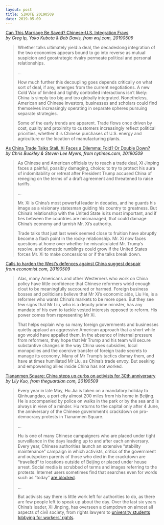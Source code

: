 ```yaml
---
layout: post
title: SINOTE 20190509
date: 2019-05-09
---
```


[Can This Marriage Be Saved? Chinese-U.S. Integration Frays](https://www.wsj.com/articles/can-this-marriage-be-saved-chinese-u-s-integration-frays-11557414600) <br> *by Greg Ip, Yoko Kubota & Bob Davis, from wsj.com, 20190509*

> Whether talks ultimately yield a deal, the decadeslong integration of the two economies appears bound to go into reverse as mutual suspicion and geostrategic rivalry permeate political and personal relationships.
>
> ...
>
> How much further this decoupling goes depends critically on what sort of deal, if any, emerges from the current negotiations. A new Cold War of limited and tightly controlled interactions isn’t likely: China is simply too big and too globally integrated. Nonetheless, American and Chinese investors, businesses and scholars could find themselves increasingly operating in separate spheres pursuing separate strategies.
>
> Some of the early trends are apparent. Trade flows once driven by cost, quality and proximity to customers increasingly reflect political priorities, whether it is Chinese purchases of U.S. energy and agriculture or the location of manufacturing plants.

[As China Trade Talks Stall, Xi Faces a Dilemma: Fold? Or Double Down?](https://www.nytimes.com/2019/05/09/world/asia/xi-jinping-donald-trump.html) <br> *by Chris Buckley & Steven Lee Myers, from nytimes.com, 20190509*

> As Chinese and American officials try to reach a trade deal, Xi Jinping faces a painful, possibly damaging, choice: to try to protect his aura of indomitability or retreat after President Trump accused China of reneging on the terms of a draft agreement and threatened to raise tariffs.
>
> ...
>
> Mr. Xi is China’s most powerful leader in decades, and he guards his image as a visionary statesman guiding his country to greatness. But China’s relationship with the United State is its most important, and if ties between the countries are mismanaged, that could damage China’s economy and tarnish Mr. Xi’s authority.
>
> Trade talks that just last week seemed close to fruition have abruptly become a flash point in the rocky relationship. Mr. Xi now faces questions at home over whether he miscalculated Mr. Trump’s resolve, and domestic rumblings could grow if the United States forces Mr. Xi to make concessions or if the talks break down.

[Calls to harden the West’s defences against China suggest despair](https://www.economist.com/china/2019/05/11/calls-to-harden-the-wests-defences-against-china-suggest-despair) <br> *from economist.com, 20190509*

> Alas, many Americans and other Westerners who work on China policy have little confidence that Chinese reformers wield enough clout to be meaningfully succoured or harmed. Foreign business bosses and politicians believe that Mr Xi’s economic aide, Liu He, is a reformer who wants China’s markets to be more open. But they see few signs that Mr Liu, who is a deputy prime minister, has any mandate of his own to tackle vested interests opposed to reform. His power comes from representing Mr Xi.
>
> That helps explain why so many foreign governments and businesses quietly applaud an aggressive American approach that a short while ago would have appalled them. In the absence of internal pressure from reformers, they hope that Mr Trump and his team will secure substantive changes in the way China uses subsidies, local monopolies and the coercive transfer of foreign trade secrets to manage its economy. Many of Mr Trump’s tactics dismay them, and have at times humiliated Mr Liu, as China’s trade envoy. But seeking and empowering allies inside China has not worked.

[Tiananmen Square: China steps up curbs on activists for 30th anniversary](https://www.theguardian.com/world/2019/may/09/tiananmen-square-china-steps-up-curbs-on-activists-for-30th-anniversary) <br> *by Lily Kuo, from theguardian.com, 20190509*

> Every year in late May, Hu Jia is taken on a mandatory holiday to Qinhuangdao, a port city almost 200 miles from his home in Beijing. He is accompanied by police on walks in the park or by the sea and is always in view of a minder. Hu returns to the capital only after 4 June, the anniversary of the Chinese government’s crackdown on pro-democracy protests in Tiananmen Square.
>
> ...
>
> Hu is one of many Chinese campaigners who are placed under tight surveillance in the days leading up to and after each anniversary. Every year, Chinese authorities launch an extensive “stability maintenance” campaign in which activists, critics of the government and outspoken parents of those who died in the crackdown are “travelled” to locations outside of Beijing or placed under house arrest. Social media is scrubbed of terms and images referring to the protests. Internet users sometimes find that searches even for words such as “today” [are blocked](https://globalvoices.org/2019/04/17/chinas-censored-histories-commemorating-the-30th-anniversary-of-the-tiananmen-square-massacre/).
>
> ...
>
> But activists say there is little work left for authorities to do, as there are few people left to speak up about the day. Over the last six years China’s leader, Xi Jinping, has overseen a clampdown on almost all aspects of civil society, from rights lawyers to [university students lobbying for workers’ rights](https://edition.cnn.com/2019/05/01/asia/china-students-peking-university-intl/index.html).